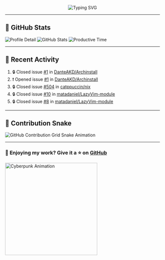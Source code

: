 <p align="center">
  <img src="https://readme-typing-svg.demolab.com/?lines=Hi+There!+I'm+Phuc+Lee+👋;I'm+a+Noob!+and+I+love+learning+new+things!&font=Fira+Code&size=22&pause=100&color=7AA2F7&width=600&height=75&center=true&vCenter=true&multiline=true&repeat=true" alt="Typing SVG">
</p>

---

## 🚀 GitHub Stats

![Profile Detail](http://github-profile-summary-cards.vercel.app/api/cards/profile-details?username=phucleeuwu&theme=transparent)
![GitHub Stats](http://github-profile-summary-cards.vercel.app/api/cards/stats?username=phucleeuwu&theme=transparent)
![Productive Time](http://github-profile-summary-cards.vercel.app/api/cards/productive-time?username=phucleeuwu&theme=transparent&utcOffset=8)

---

## 📝 Recent Activity

<!--START_SECTION:activity-->
1. 🔒 Closed issue [#1](https://github.com/DanteAKD/Archinstall/issues/1) in [DanteAKD/Archinstall](https://github.com/DanteAKD/Archinstall)
2. ❗ Opened issue [#1](https://github.com/DanteAKD/Archinstall/issues/1) in [DanteAKD/Archinstall](https://github.com/DanteAKD/Archinstall)
3. 🔒 Closed issue [#504](https://github.com/catppuccin/nix/issues/504) in [catppuccin/nix](https://github.com/catppuccin/nix)
4. 🔒 Closed issue [#10](https://github.com/matadaniel/LazyVim-module/issues/10) in [matadaniel/LazyVim-module](https://github.com/matadaniel/LazyVim-module)
5. 🔒 Closed issue [#8](https://github.com/matadaniel/LazyVim-module/issues/8) in [matadaniel/LazyVim-module](https://github.com/matadaniel/LazyVim-module)
<!--END_SECTION:activity-->

<!--START_SECTION:waka-->
<!--END_SECTION:waka-->

---

## 🐍 Contribution Snake

<picture>
  <source media="(prefers-color-scheme: dark)" srcset="https://raw.githubusercontent.com/phucleeuwu/phucleeuwu/output/github-contribution-grid-snake-dark.svg">
  <source media="(prefers-color-scheme: light)" srcset="https://raw.githubusercontent.com/phucleeuwu/phucleeuwu/output/github-contribution-grid-snake.svg">
  <img alt="GitHub Contribution Grid Snake Animation" src="https://raw.githubusercontent.com/phucleeuwu/phucleeuwu/output/github-contribution-grid-snake.svg">
</picture>

---

### 💙 **Enjoying my work?** Give it a ⭐ on **[GitHub](https://github.com/phucleeuwu)**

<p align="left">
  <img src="https://media.giphy.com/media/u5sgL5pks5JXKHcVZo/giphy.gif" width="300" alt="Cyberpunk Animation">
</p>
